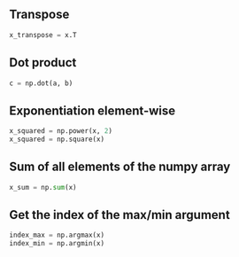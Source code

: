 ## Transpose

```python
x_transpose = x.T
```

## Dot product

```python
c = np.dot(a, b)
```

## Exponentiation element-wise

```python
x_squared = np.power(x, 2)
x_squared = np.square(x)
```

## Sum of all elements of the numpy array

```python
x_sum = np.sum(x)
```

## Get the index of the max/min argument

```python
index_max = np.argmax(x)
index_min = np.argmin(x)
```

